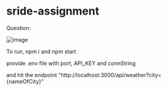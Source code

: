 # sride-assignment

Question:

![image](https://user-images.githubusercontent.com/22275870/144647551-b2f6de7b-5c16-48fb-a0ae-773f936d12f0.png)


To run, npm i and npm start

provide .env file with port, API_KEY and connString

and hit the endpoint "http://localhost:3000/api/weather?city= {nameOfCity}"
